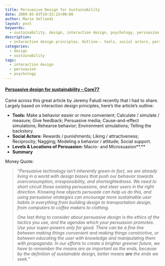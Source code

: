 ```yaml
---
title: Persuasive Design for Sustainability
date: 2009-05-03T19:53:22+00:00
author: Mario Vellandi
layout: post
keywords:
  - sustainability, design, interaction design, psychology, persuasion
description:
  - interaction design principles. Outline-- tools, social actors, persuasion levels and locations, and closing quote on intent and ethics
categories:
  - design
  - sustainability
tags:
  - interaction design
  - persuasion
  - psychology
---
```

#### [Persuasive design for sustainability &#8211; Core77](http://www.core77.com/blog/book_reviews/persuasive_design_for_sustainability_13215.asp)

Came across this great article by Jeremy Faludi recently that I had to share. Largely based on interaction design principles, here&#8217;s the article&#8217;s outline:

  * __Tools__**:** Make a behavior easier or more convenient; Calculate / simulate / measure; Give feedback; Persuasive media; Cause-and-effect simulations; Rehearse behavior; Environment simulations; Telling the backstory.
  * **Social Actors:** Rewards / punishments; Liking / attractiveness; Reciprocity; Nagging; Modeling a behavior / attitude; Social support.
  * **Levels & Locations of Persuasion:** Macro- and Microsuasion**.**
  * __Summary__

Money Quote:

> *&#8220;Persuasive technology isn&#8217;t inherently green&#8211;in fact, we are already living in a world with design biases that push our behavior towards overconsumption, irresponsibility, and shortsightedness. We need to short circuit those existing persuasions, and steer users in the right direction. Knowing how objects persuade can help us do this, and using persuasive strategies can encourage more sustainable user habits in everything from building design to transportation design, from computers to coffee makers to clothing.*
>
> *One last thing to consider about persuasive design is the ethics of the tactics you use, and the agendas which your persuasion promotes. Use your super-powers only for good. There can be a fine line between making things convenient and making things constrictive, or between educating the user with knowledge and manipulating them with propaganda. In our efforts to create a brighter greener future, we have to remember the means are as important as the ends, because by the definition of sustainable design, better means __are__ the ends we seek.&#8221;*
